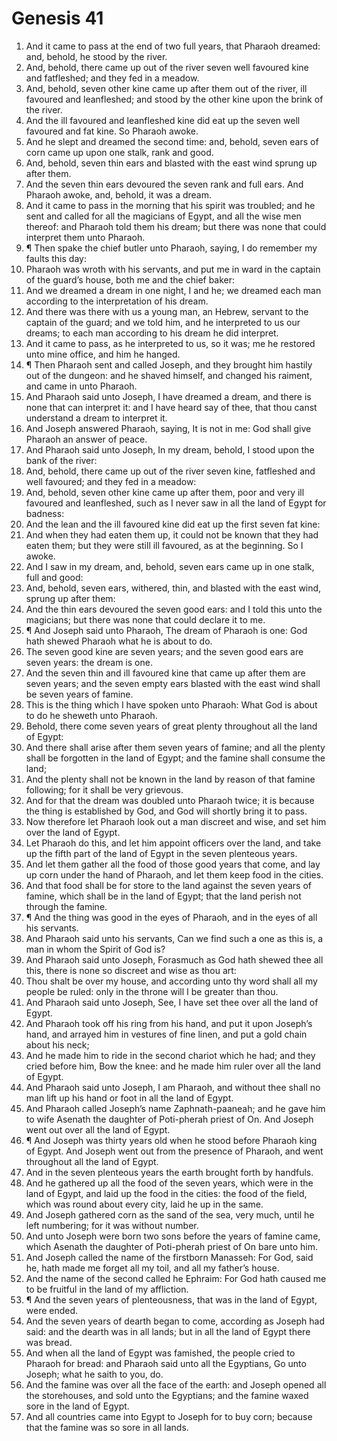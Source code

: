 ﻿# Genesis 41
1. And it came to pass at the end of two full years, that Pharaoh dreamed: and, behold, he stood by the river. 
2. And, behold, there came up out of the river seven well favoured kine and fatfleshed; and they fed in a meadow. 
3. And, behold, seven other kine came up after them out of the river, ill favoured and leanfleshed; and stood by the other kine upon the brink of the river. 
4. And the ill favoured and leanfleshed kine did eat up the seven well favoured and fat kine. So Pharaoh awoke. 
5. And he slept and dreamed the second time: and, behold, seven ears of corn came up upon one stalk, rank and good. 
6. And, behold, seven thin ears and blasted with the east wind sprung up after them. 
7. And the seven thin ears devoured the seven rank and full ears. And Pharaoh awoke, and, behold, it was a dream. 
8. And it came to pass in the morning that his spirit was troubled; and he sent and called for all the magicians of Egypt, and all the wise men thereof: and Pharaoh told them his dream; but there was none that could interpret them unto Pharaoh. 
9. ¶ Then spake the chief butler unto Pharaoh, saying, I do remember my faults this day: 
10. Pharaoh was wroth with his servants, and put me in ward in the captain of the guard’s house, both me and the chief baker: 
11. And we dreamed a dream in one night, I and he; we dreamed each man according to the interpretation of his dream. 
12. And there was there with us a young man, an Hebrew, servant to the captain of the guard; and we told him, and he interpreted to us our dreams; to each man according to his dream he did interpret. 
13. And it came to pass, as he interpreted to us, so it was; me he restored unto mine office, and him he hanged. 
14. ¶ Then Pharaoh sent and called Joseph, and they brought him hastily out of the dungeon: and he shaved himself, and changed his raiment, and came in unto Pharaoh. 
15. And Pharaoh said unto Joseph, I have dreamed a dream, and there is none that can interpret it: and I have heard say of thee, that thou canst understand a dream to interpret it. 
16. And Joseph answered Pharaoh, saying, It is not in me: God shall give Pharaoh an answer of peace. 
17. And Pharaoh said unto Joseph, In my dream, behold, I stood upon the bank of the river: 
18. And, behold, there came up out of the river seven kine, fatfleshed and well favoured; and they fed in a meadow: 
19. And, behold, seven other kine came up after them, poor and very ill favoured and leanfleshed, such as I never saw in all the land of Egypt for badness: 
20. And the lean and the ill favoured kine did eat up the first seven fat kine: 
21. And when they had eaten them up, it could not be known that they had eaten them; but they were still ill favoured, as at the beginning. So I awoke. 
22. And I saw in my dream, and, behold, seven ears came up in one stalk, full and good: 
23. And, behold, seven ears, withered, thin, and blasted with the east wind, sprung up after them: 
24. And the thin ears devoured the seven good ears: and I told this unto the magicians; but there was none that could declare it to me. 
25. ¶ And Joseph said unto Pharaoh, The dream of Pharaoh is one: God hath shewed Pharaoh what he is about to do. 
26. The seven good kine are seven years; and the seven good ears are seven years: the dream is one. 
27. And the seven thin and ill favoured kine that came up after them are seven years; and the seven empty ears blasted with the east wind shall be seven years of famine. 
28. This is the thing which I have spoken unto Pharaoh: What God is about to do he sheweth unto Pharaoh. 
29. Behold, there come seven years of great plenty throughout all the land of Egypt: 
30. And there shall arise after them seven years of famine; and all the plenty shall be forgotten in the land of Egypt; and the famine shall consume the land; 
31. And the plenty shall not be known in the land by reason of that famine following; for it shall be very grievous. 
32. And for that the dream was doubled unto Pharaoh twice; it is because the thing is established by God, and God will shortly bring it to pass. 
33. Now therefore let Pharaoh look out a man discreet and wise, and set him over the land of Egypt. 
34. Let Pharaoh do this, and let him appoint officers over the land, and take up the fifth part of the land of Egypt in the seven plenteous years. 
35. And let them gather all the food of those good years that come, and lay up corn under the hand of Pharaoh, and let them keep food in the cities. 
36. And that food shall be for store to the land against the seven years of famine, which shall be in the land of Egypt; that the land perish not through the famine. 
37. ¶ And the thing was good in the eyes of Pharaoh, and in the eyes of all his servants. 
38. And Pharaoh said unto his servants, Can we find such a one as this is, a man in whom the Spirit of God is? 
39. And Pharaoh said unto Joseph, Forasmuch as God hath shewed thee all this, there is none so discreet and wise as thou art: 
40. Thou shalt be over my house, and according unto thy word shall all my people be ruled: only in the throne will I be greater than thou. 
41. And Pharaoh said unto Joseph, See, I have set thee over all the land of Egypt. 
42. And Pharaoh took off his ring from his hand, and put it upon Joseph’s hand, and arrayed him in vestures of fine linen, and put a gold chain about his neck; 
43. And he made him to ride in the second chariot which he had; and they cried before him, Bow the knee: and he made him ruler over all the land of Egypt. 
44. And Pharaoh said unto Joseph, I am Pharaoh, and without thee shall no man lift up his hand or foot in all the land of Egypt. 
45. And Pharaoh called Joseph’s name Zaphnath-paaneah; and he gave him to wife Asenath the daughter of Poti-pherah priest of On. And Joseph went out over all the land of Egypt. 
46. ¶ And Joseph was thirty years old when he stood before Pharaoh king of Egypt. And Joseph went out from the presence of Pharaoh, and went throughout all the land of Egypt. 
47. And in the seven plenteous years the earth brought forth by handfuls. 
48. And he gathered up all the food of the seven years, which were in the land of Egypt, and laid up the food in the cities: the food of the field, which was round about every city, laid he up in the same. 
49. And Joseph gathered corn as the sand of the sea, very much, until he left numbering; for it was without number. 
50. And unto Joseph were born two sons before the years of famine came, which Asenath the daughter of Poti-pherah priest of On bare unto him. 
51. And Joseph called the name of the firstborn Manasseh: For God, said he, hath made me forget all my toil, and all my father’s house. 
52. And the name of the second called he Ephraim: For God hath caused me to be fruitful in the land of my affliction. 
53. ¶ And the seven years of plenteousness, that was in the land of Egypt, were ended. 
54. And the seven years of dearth began to come, according as Joseph had said: and the dearth was in all lands; but in all the land of Egypt there was bread. 
55. And when all the land of Egypt was famished, the people cried to Pharaoh for bread: and Pharaoh said unto all the Egyptians, Go unto Joseph; what he saith to you, do. 
56. And the famine was over all the face of the earth: and Joseph opened all the storehouses, and sold unto the Egyptians; and the famine waxed sore in the land of Egypt. 
57. And all countries came into Egypt to Joseph for to buy corn; because that the famine was so sore in all lands. 
